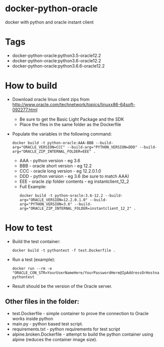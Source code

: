# docker-python-oracle
docker with python and oracle instant client

# Tags

* docker-python-oracle:python3.5-oracle12.2
* docker-python-oracle:python3.6-oracle12.2
* docker-python-oracle:python3.6.6-oracle12.2

# How to build

* Download oracle linux client zips from http://www.oracle.com/technetwork/topics/linuxx86-64soft-092277.html

  * Be sure to get the Basic Light Package and the SDK
  * Place the files in the same folder as the Dockerfile

* Populate the variables in the following command:

  ```
  docker build -t python-oracle:AAA-BBB --build-arg="ORACLE_VERSION=CCC" --build-arg="PYTHON_VERSION=DDD" --build-arg="ORACLE_ZIP_INTERNAL_FOLDER=EEE" .
  ```

  * AAA - python version - eg 3.6
  * BBB - oracle short version - eg 12.2
  * CCC - oracle long version - eg 12.2.0.1.0
  * DDD - python version - eg 3.6 (be sure to match AAA)
  * EEE - oracle zip folder contents - eg instantclient_12_2
  * Full Example:
    ```
    docker build -t python-oracle:3.6-12.2 --build-arg="ORACLE_VERSION=12.2.0.1.0" --build-arg="PYTHON_VERSION=3.6" --build-arg="ORACLE_ZIP_INTERNAL_FOLDER=instantclient_12_2" .
    ```

# How to test

* Build the test container:

  ```
  docker build -t pythontest -f test.Dockerfile .
  ```

* Run a test (example):
  ```
  docker run --rm -e "ORACLE_CON_STR=YourUserNameHere/YourPasswordHere@IpAddressOrHostnameOfOracleServerHere/OracleInstanceNameHere" pythontest
  ```

* Result should be the version of the Oracle server.

## Other files in the folder:

* test.Dockerfile - simple container to prove the connection to Oracle works inside python
* main.py - python based test script.
* requirements.txt - python requirements for test script
* alpine.broken.Dockerfile - attempt to build the python container using alpine (reduces the container image size).

